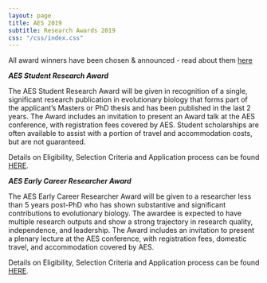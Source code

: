 ```yaml
---
layout: page
title: AES 2019
subtitle: Research Awards 2019
css: "/css/index.css"
---
```

  
All award winners have been chosen & announced - read about them [here](http://ausevo.com/2019-08-08-AES_Award_Winners/)

***AES Student Research Award***   

The AES Student Research Award will be given in recognition of a single, significant research publication in evolutionary biology that forms part of the applicant’s Masters or PhD thesis and has been published in the last 2 years.
The Award includes an invitation to present an Award talk at the AES conference, with registration fees covered by AES. Student scholarships are often available to assist with a portion of travel and accommodation costs, but are not guaranteed. 

Details on Eligibility, Selection Criteria and Application process can be found    
[HERE](http://ausevo.github.io/docs/AES_Student_Research_Award.docx).

    
***AES Early Career Researcher Award***   

The AES Early Career Researcher Award will be given to a researcher less than 5 years post-PhD who has shown substantive and significant contributions to evolutionary biology. The awardee is expected to have multiple research outputs and show a strong trajectory in research quality, independence, and leadership.
The Award includes an invitation to present a plenary lecture at the AES conference, with registration fees, domestic travel, and accommodation covered by AES.    

Details on Eligibility, Selection Criteria and Application process can be found    
[HERE](http://ausevo.github.io/docs/AES_ECR_Award.docx).  
